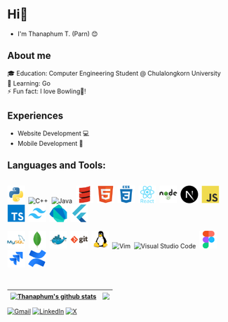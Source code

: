# Hi👋
- I'm Thanaphum T. (Parn) 😊

## About me
<div>
🎓 Education: Computer Engineering Student @ Chulalongkorn University
<br/>
🌱 Learning: Go
<br/>
⚡ Fun fact: I love Bowling🎳!
</div>

## Experiences
- Website Development 💻
- Mobile Development 📱

## Languages and Tools:
<br/>
<div>
<img alt="Python" width="40px" height="40px" src="https://github.com/devicons/devicon/blob/master/icons/python/python-original.svg" title="Python"/>&nbsp; 
<img alt="C++" width="40px" height="40px" src="https://github.com/isocpp/logos/blob/master/cpp_logo.svg" />&nbsp;
<img alt="Java" width="40px" height="40px" src="https://github.com/abranhe/programming-languages-logos/blob/master/src/java/java.svg" />&nbsp;
<img alt="Scala" width="40px" height="40px" src="https://github.com/devicons/devicon/blob/master/icons/scala/scala-original.svg" />&nbsp;
<img src="https://github.com/devicons/devicon/blob/master/icons/html5/html5-original.svg" title="HTML5" alt="HTML" width="40" height="40"/>&nbsp;
<img src="https://github.com/devicons/devicon/blob/master/icons/css3/css3-plain-wordmark.svg"  title="CSS3" alt="CSS" width="40" height="40"/>&nbsp;
<img src="https://github.com/devicons/devicon/blob/master/icons/react/react-original-wordmark.svg" title="React" alt="React" width="40" height="40"/>&nbsp;
<img src="https://github.com/devicons/devicon/blob/master/icons/nodejs/nodejs-original-wordmark.svg" title="NodeJS" alt="NodeJS" width="40" height="40"/>&nbsp;
<img src="https://github.com/devicons/devicon/blob/master/icons/nextjs/nextjs-original.svg" title="NextJS" alt="NextJs" width="40" height="40"/>&nbsp;
<img src="https://github.com/devicons/devicon/blob/master/icons/javascript/javascript-original.svg" title="JavaScript" alt="JavaScript" width="40" height="40"/>&nbsp;
<img src="https://github.com/devicons/devicon/blob/master/icons/typescript/typescript-plain.svg" title="TypeScript" alt="TypeScript" width="40" height="40"/>&nbsp;
<img src="https://github.com/devicons/devicon/blob/master/icons/tailwindcss/tailwindcss-original.svg" title="Tailwind" alt="Tailwind" width="40" height="40"/>&nbsp;
<img src="https://github.com/devicons/devicon/blob/master/icons/dart/dart-original.svg" title="Dart" alt="Dart" width="40" height="40"/>&nbsp;
<img src="https://github.com/devicons/devicon/blob/master/icons/flutter/flutter-original.svg" title="Flutter" alt="Flutter" width="40" height="40"/>&nbsp;
</div>
<br/>
<div>
<img src="https://github.com/devicons/devicon/blob/master/icons/mysql/mysql-original-wordmark.svg" title="MySQL"  alt="MySQL" width="40" height="40"/>&nbsp;
<img src="https://github.com/devicons/devicon/blob/master/icons/mongodb/mongodb-original.svg" title="mongodb"  alt="mongodb" width="40" height="40"/>&nbsp;
<img src="https://github.com/devicons/devicon/blob/master/icons/docker/docker-original.svg" title="Docker" alt="Docker" width="40" height="40"/>&nbsp;
<img src="https://github.com/devicons/devicon/blob/master/icons/git/git-original-wordmark.svg" title="Git" alt="Git" width="40" height="40"/>&nbsp;
<img src="https://github.com/devicons/devicon/blob/master/icons/linux/linux-original.svg" title="Linux" alt="Linux" width="40" height="40"/>&nbsp;
<img alt="Vim" width="40px" height="40px" src="https://upload.wikimedia.org/wikipedia/commons/9/9f/Vimlogo.svg" />&nbsp;
<img alt="Visual Studio Code" width="40px" height="40px" src="https://img.icons8.com/color/48/000000/visual-studio-code-2019.png" />&nbsp;
<img alt="Figma" width="40px" height="40px" src="https://github.com/devicons/devicon/blob/master/icons/figma/figma-original.svg" />&nbsp;
<img alt="Jira" width="40px" height="40px" src="https://github.com/devicons/devicon/blob/master/icons/jira/jira-original.svg" />&nbsp;
<img alt="Confluence" width="40px" height="40px" src="https://github.com/devicons/devicon/blob/master/icons/confluence/confluence-original.svg" />&nbsp;
</div>
<br />

<br />

| <a href="https://github.com/anuraghazra/github-readme-stats"><img align="center" src="https://github-readme-stats.vercel.app/api?username=parnthana&show_icons=true&include_all_commits=true&theme=buefy&hide_border=true" alt="Thanaphum's github stats" /></a> | <a href="https://github.com/anuraghazra/github-readme-stats"><img align="center" src="https://github-readme-stats.vercel.app/api/top-langs/?username=parnthana&layout=compact&theme=buefy&hide_border=true" /></a> |
| ------------- | ------------- |


  
<a href="mailto:thanaphum.tw@gmail.com?">![Gmail](https://img.shields.io/badge/Gmail-D14836?style=for-the-badge&logo=gmail&logoColor=white)</a>
<a href="https://www.linkedin.com/in/parnthana">![LinkedIn](https://img.shields.io/badge/linkedin-%230077B5.svg?style=for-the-badge&logo=linkedin&logoColor=white)</a>
<a href="https://twitter.com/parnthana_">
  ![X](https://img.shields.io/badge/X-%23000000.svg?style=for-the-badge&logo=X&logoColor=white)
</a>
